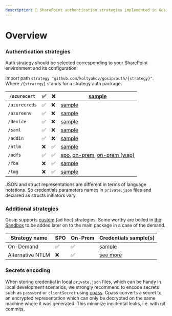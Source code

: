 ```yaml
---
description: 🔐 SharePoint authentication strategies implemented in Gosip
---
```


# Overview

### Authentication strategies

Auth strategy should be selected corresponding to your SharePoint environment and its configuration.

Import path `strategy "github.com/koltyakov/gosip/auth/{strategy}"`. Where `/{strategy}` stands for a strategy auth package.

| `/azurecert`  | ✅ | ❌ | [sample](strategies/azure-certificate-auth.md#json)                                                                                                                                          |
| ------------- | - | - | -------------------------------------------------------------------------------------------------------------------------------------------------------------------------------------------- |
| `/azurecreds` | ✅ | ❌ | [sample](strategies/azure-creds-auth.md#json)                                                                                                                                                |
| `/azureenv`   | ✅ | ❌ | [sample](strategies/azure-environment-auth.md)                                                                                                                                               |
| `/device`     | ✅ | ❌ | [sample](strategies/azure-device-flow.md#auth-configuration-and-usage)                                                                                                                       |
| `/saml`       | ✅ | ❌ | [sample](strategies/addin.md#json)                                                                                                                                                           |
| `/addin`      | ✅ | ❌ | [sample](strategies/addin.md#json)                                                                                                                                                           |
| `/ntlm`       | ❌ | ✅ | [sample](strategies/ntlm.md#json)                                                                                                                                                            |
| `/adfs`       | ✅ | ✅ | [spo](strategies/adfs.md#sharepoint-online-configuration), [on-prem](strategies/adfs.md#on-premises-configuration), [on-prem (wap)](strategies/adfs.md#on-premises-behing-wap-configuration) |
| `/fba`        | ❌ | ✅ | [sample](strategies/fba.md#json)                                                                                                                                                             |
| `/tmg`        | ❌ | ✅ | [sample](strategies/tmg.md#json)                                                                                                                                                             |

JSON and struct representations are different in terms of language notations. So credentials parameters names in `private.json` files and declared as structs initiators vary.

### Additional strategies

Gosip supports [custom](custom-auth.md) (ad hoc) strategies. Some worthy are boiled in [the Sandbox](https://github.com/koltyakov/gosip-sandbox/tree/master/strategies) to be added later on to the main package in a case of the demand.

| Strategy name    | SPO | On-Prem | Credentials sample(s)                                        |
| ---------------- | --- | ------- | ------------------------------------------------------------ |
| On-Demand        | ✅   | ✅       | [sample](strategies/on-demand.md#configure-and-usage-sample) |
| Alternative NTLM | ❌   | ✅       | [see more](strategies/alternative-ntlm.md)                   |

### Secrets encoding

When storing credential in local `private.json` files, which can be handy in local development scenarios, we strongly recommend to encode secrets such as `password` or `clientSecret` using [cpass](../utilits/cpass.md). Cpass converts a secret to an encrypted representation which can only be decrypted on the same machine where it was generated. This minimize incidental leaks, i.e. with git commits.
